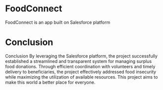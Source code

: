 # FoodConnect
FoodConnect is an app built on Salesforce platform
# Conclusion 
Conclusion
By leveraging the Salesforce platform, the project successfully established a streamlined and transparent system for managing surplus food donations. Through efficient coordination with volunteers and timely delivery to beneficiaries, the project effectively addressed food insecurity while maximizing the utilization of available resources. This project aims to make this world a better place for everyone.
